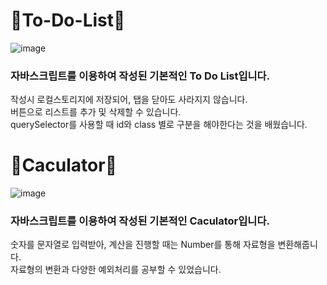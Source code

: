 # 🐸To-Do-List🐸
![image](https://user-images.githubusercontent.com/44965706/159973358-66161f7b-0031-4898-8afc-a5b1fff5a5a6.png)
### 자바스크립트를 이용하여 작성된 기본적인 To Do List입니다. <br/>
작성시 로컬스토리지에 저장되어, 탭을 닫아도 사라지지 않습니다. <br/>
버튼으로 리스트를 추가 및 삭제할 수 있습니다. <br/>
querySelector를 사용할 때 id와 class 별로 구분을 해야한다는 것을 배웠습니다.

# 🐸Caculator🐸
![image](https://user-images.githubusercontent.com/44965706/159973478-71b966c1-aa22-4c4f-bcf6-8a0047aa8e10.png)
### 자바스크립트를 이용하여 작성된 기본적인 Caculator입니다. <br/>
숫자를 문자열로 입력받아, 계산을 진행할 때는 Number를 통해 자료형을 변환해줍니다. <br/>
자료형의 변환과 다양한 예외처리를 공부할 수 있었습니다. <br/>
